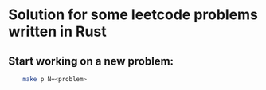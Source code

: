 # Solution for some leetcode problems written in Rust

## Start working on a new problem:
```bash
    make p N=<problem>
```